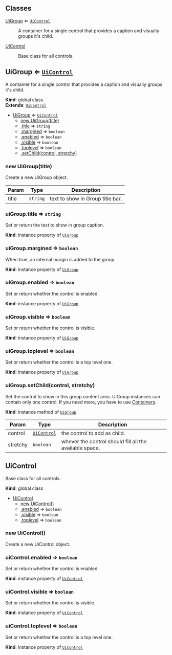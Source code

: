 ## Classes

<dl>
<dt><a href="#UiGroup">UiGroup</a> ⇐ <code><a href="#UiControl">UiControl</a></code></dt>
<dd><p>A container for a single control that provides a caption and visually groups
it&#39;s child.</p>
</dd>
<dt><a href="#UiControl">UiControl</a></dt>
<dd><p>Base class for all controls.</p>
</dd>
</dl>

<a name="UiGroup"></a>

## UiGroup ⇐ [<code>UiControl</code>](#UiControl)
A container for a single control that provides a caption and visually groups
it's child.

**Kind**: global class  
**Extends**: [<code>UiControl</code>](#UiControl)  

* [UiGroup](#UiGroup) ⇐ [<code>UiControl</code>](#UiControl)
    * [new UiGroup(title)](#new_UiGroup_new)
    * [.title](#UiGroup+title) ⇒ <code>string</code>
    * [.margined](#UiGroup+margined) ⇒ <code>boolean</code>
    * [.enabled](#UiControl+enabled) ⇒ <code>boolean</code>
    * [.visible](#UiControl+visible) ⇒ <code>boolean</code>
    * [.toplevel](#UiControl+toplevel) ⇒ <code>boolean</code>
    * [.setChild(control, stretchy)](#UiGroup+setChild)

<a name="new_UiGroup_new"></a>

### new UiGroup(title)
Create a new UiGroup object.


| Param | Type | Description |
| --- | --- | --- |
| title | <code>string</code> | text to show in Group title bar. |

<a name="UiGroup+title"></a>

### uiGroup.title ⇒ <code>string</code>
Set or return the text to show in group caption.

**Kind**: instance property of [<code>UiGroup</code>](#UiGroup)  
<a name="UiGroup+margined"></a>

### uiGroup.margined ⇒ <code>boolean</code>
When true, an internal margin is added to the group.

**Kind**: instance property of [<code>UiGroup</code>](#UiGroup)  
<a name="UiControl+enabled"></a>

### uiGroup.enabled ⇒ <code>boolean</code>
Set or return whether the control is enabled.

**Kind**: instance property of [<code>UiGroup</code>](#UiGroup)  
<a name="UiControl+visible"></a>

### uiGroup.visible ⇒ <code>boolean</code>
Set or return whether the control is visible.

**Kind**: instance property of [<code>UiGroup</code>](#UiGroup)  
<a name="UiControl+toplevel"></a>

### uiGroup.toplevel ⇒ <code>boolean</code>
Set or return whether the control is a top level one.

**Kind**: instance property of [<code>UiGroup</code>](#UiGroup)  
<a name="UiGroup+setChild"></a>

### uiGroup.setChild(control, stretchy)
Set the control to show in this group content area.
UiGroup instances can contain only one control. If you need
more, you have to use [Containers](containers.md).

**Kind**: instance method of [<code>UiGroup</code>](#UiGroup)  

| Param | Type | Description |
| --- | --- | --- |
| control | [<code>UiControl</code>](#UiControl) | the control to add as child. |
| stretchy | <code>boolean</code> | whever the control should fill all the available space. |

<a name="UiControl"></a>

## UiControl
Base class for all controls.

**Kind**: global class  

* [UiControl](#UiControl)
    * [new UiControl()](#new_UiControl_new)
    * [.enabled](#UiControl+enabled) ⇒ <code>boolean</code>
    * [.visible](#UiControl+visible) ⇒ <code>boolean</code>
    * [.toplevel](#UiControl+toplevel) ⇒ <code>boolean</code>

<a name="new_UiControl_new"></a>

### new UiControl()
Create a new UiControl object.

<a name="UiControl+enabled"></a>

### uiControl.enabled ⇒ <code>boolean</code>
Set or return whether the control is enabled.

**Kind**: instance property of [<code>UiControl</code>](#UiControl)  
<a name="UiControl+visible"></a>

### uiControl.visible ⇒ <code>boolean</code>
Set or return whether the control is visible.

**Kind**: instance property of [<code>UiControl</code>](#UiControl)  
<a name="UiControl+toplevel"></a>

### uiControl.toplevel ⇒ <code>boolean</code>
Set or return whether the control is a top level one.

**Kind**: instance property of [<code>UiControl</code>](#UiControl)  
